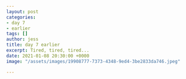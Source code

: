 ```yaml
---
layout: post
categories:
- day 7
- earlier
tags: []
author: jess
title: day 7 earlier
excerpt: Tired, tired, tired...
date: 2021-01-08 20:30:00 +0000
image: "/assets/images/19908777-7373-4348-9ed4-3be2833da746.jpeg"

---
```

